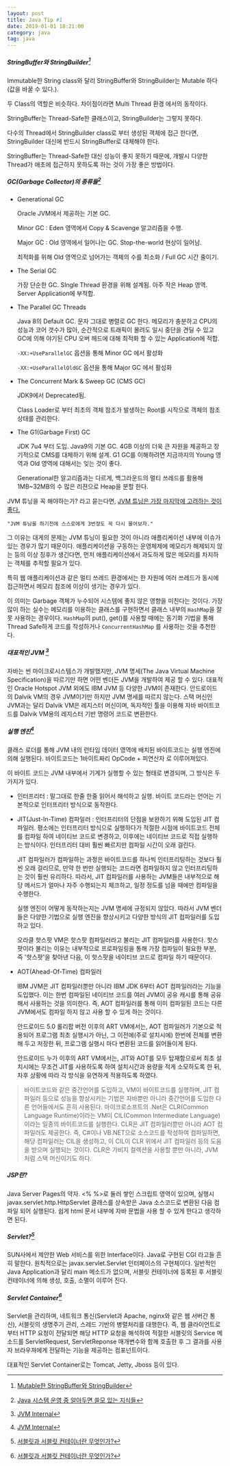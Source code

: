 ```yaml
---
layout: post
title: Java Tip #1
date: 2019-01-01 18:21:00
category: java
tag: java
---
```




##### StringBuffer와 StringBuilder[^1]

Immutable한 String class와 달리 StringBuffer와 StringBuilder는 Mutable 하다(값을 바꿀 수 있다.).

두 Class의 역할은 비슷하다. 차이점이라면 Multi Thread 환경 에서의 동작이다.

StringBuffer는 Thread-Safe한 클래스이고, StringBuilder는 그렇지 못하다.

다수의 Thread에서 StringBuilder class로 부터 생성된 객체에 접근 한다면, StringBuilder 대신에 반드시 StringBuffer로 대체해야 한다.

StringBuffer는 Thread-Safe한 대신 성능이 좋지 못하기 때문에, 개발시 다양한 Thread가 애초에 접근하지 못하도록 하는 것이 가장 좋은 방법이다.



##### GC(Garbage Collector)의 종류들[^2]

- Generational GC

  Oracle JVM에서 제공하는 기본 GC. 

  Minor GC : Eden 영역에서 Copy & Scavenge 알고리즘을 수행.

  Major GC : Old 영역에서 일어나는 GC. Stop-the-world 현상이 일어남.

  최적화를 위해 Old 영역으로 넘어가는 객체의 수를 최소화 / Full GC 시간 줄이기.

- The Serial GC

  가장 단순한 GC. SIngle Thread 환경을 위해 설계됨. 아주 작은 Heap 영역. Server Application에 부적합.

- The Parallel GC Threads

  Java 8의 Default GC. 문자 그대로 병렬로 GC 한다. 메모리가 충분하고 CPU의 성능과 코어 갯수가 많아, 순간적으로 트래픽이 몰려도 일시 중단을 견딜 수 있고 GC에 의해 야기된 CPU 오버 헤드에 대해 최적화 할 수 있는 Application에 적합.

  `-XX:+UseParallelGC` 옵션을 통해 Minor GC 에서 활성화

  `-XX:+UseParallelOldGC` 옵션을 통해 Major GC 에서 활성화

- The Concurrent Mark & Sweep GC (CMS GC)

  JDK9에서 Deprecated됨.

  Class Loader로 부터 최초의 객체 참조가 발생하는 Root를 시작으로 객체의 참조 상태를 관리한다. 


- The G1(Garbage First) GC

  JDK 7u4 부터 도입. Java9의 기본 GC. 4GB 이상의 더욱 큰 자원을 제공하고 장기적으로 CMS를 대체하기 위해 설계. G1 GC를 이해하려면 지금까지의 Young 영역과 Old 영역에 대해서는 잊는 것이 좋다.

  Generational한 알고리즘과는 다르게, 백그라운드의 멀티 쓰레드를 활용해 1MB~32MB의 수 많은 리젼으로 Heap을 분할 한다.

JVM 튜닝을 꼭 해야하는가? 라고 묻는다면, <u>JVM 튜닝은 가장 마지막에 고려하는 것이 좋다.</u>

`"JVM 튜닝을 하기전에 스스로에게 3번정도 꼭 다시 물어보자."`

그 이유는 대게의 문제는 JVM 튜닝이 필요한 것이 아니라 애플리케이션 내부에 이슈가 있는 경우가 많기 때문이다. 애플리케이션을 구동하는 운영체제에 메모리가 해제되지 않는 등의 이상 징후가 생긴다면, 먼저 애플리케이션에서 과도하게 많은 메모리를 차지하는 객체를 추적할 필요가 있다. 

특히 웹 애플리케이션과 같은 멀티 쓰레드 환경에서는 한 자원에 여러 쓰레드가 동시에 접근하면서 메모리 참조에 이상이 생기는 경우가 있다.

이 의미는 Garbage 객체가 누수되어 시스템에 좋지 않은 영향을 미친다는 것이다. 가장 많이 하는 실수는 메모리를 이용하는 클래스를 구현하면서 클래스 내부의 `HashMap`을 잘못 사용하는 경우이다. `HashMap`의 put(), get()를 사용할 때에는 동기화 기법을 통해 Thread Safe하게 코드를 작성하거나 `ConcurrentHashMap` 를 사용하는 것을 추천한다.



##### 대표적인 JVM [^3]

자바는 썬 마이크로시스템스가 개발했지만, JVM 명세(The Java Virtual Machine Specification)을 따르기만 하면 어떤 벤더든 JVM을 개발하여 제공 할 수 있다. 대표적인 Oracle Hotspot JVM 외에도 IBM JVM 등 다양한 JVM이 존재한다. 안드로이드의 Dalvik VM의 경우 JVM이기만 하지만 JVM 명세를 따르지 않는다. 스택 머신인 JVM과는 달리 Dalvik VM은 레지스터 머신이며, 독자적인 툴을 이용해 자바 바이트코드를 Dalvik VM용의 레지스터 기반 명령어 코드로 변환한다.



##### 실행 엔진[^3]

클래스 로더를 통해 JVM 내의 런타임 데이터 영역에 배치된 바이트코드는 실행 엔진에 의해 실행된다. 바이트코드는 1바이트짜리 OpCode + 피연산자 로 이루어져있다.

이 바이트 코드는 JVM 내부에서 기계가 실행할 수 있는 형태로 변경되며, 그 방식은 두가지가 있다.

- 인터프리터 : 말그대로 한줄 한줄 읽어서 해석하고 실행. 바이트 코드라는 언어는 기본적으로 인터프리터 방식으로 동작한다.

- JIT(Just-In-Time) 컴파일러 : 인터프리터의 단점을 보완하기 위해 도입된 JIT 컴파일러. 평소에는 인터프리터 방식으로 실행하다가 적절한 시점에 바이트코드 전체를 컴파일 하여 네이티브 코드로 변경하고, 이후에는 네이티브 코드로 직접 실행하는 방식이다. 인터프리터 대비 훨씬 빠르지만 컴파일 시간이 오래 걸린다.

  JIT 컴파일러가 컴파일하는 과정은 바이트코드를 하나씩 인터프리팅하는 것보다 훨씬 오래 걸리므로, 만약 한 번만 실행되는 코드라면 컴파일하지 않고 인터프리팅하는 것이 훨씬 유리하다. 따라서, JIT 컴파일러를 사용하는 JVM들은 내부적으로 해당 메서드가 얼마나 자주 수행되는지 체크하고, 일정 정도를 넘을 때에만 컴파일을 수행한다. 

  실행 엔진이 어떻게 동작하는지는 JVM 명세에 규정되지 않았다. 따라서 JVM 벤더들은 다양한 기법으로 실행 엔진을 향상시키고 다양한 방식의 JIT 컴파일러를 도입하고 있다. 

  오라클 핫스팟 VM은 핫스팟 컴파일러라고 불리는 JIT 컴파일러를 사용한다. 핫스팟이라 불리는 이유는 내부적으로 프로파일링을 통해 가장 컴파일이 필요한 부분, 즉 '핫스팟'을 찾아낸 다음, 이 핫스팟을 네이티브 코드로 컴파일 하기 때문이다.

- AOT(Ahead-Of-Time) 컴파일러

  IBM JVM은 JIT 컴파일러뿐만 아니라 IBM JDK 6부터 AOT 컴파일러라는 기능을 도입했다. 이는 한번 컴파일된 네이티브 코드를 여러 JVM이 공유 캐시를 통해 공유해서 사용하는 것을 의미한다. 즉, AOT 컴파일러를 통해 이미 컴파일된 코드는 다른 JVM에서도 컴파일 하지 않고 사용 할 수 있게 하는 것이다.

  안드로이드 5.0 롤리팝 버전 이후의 ART VM에서는, AOT 컴파일러가 기본으로 적용되어 프로그램 최초 실행시가 아닌, 그 이전에(주로 설치시에) 한번에 전체를 변환해 두고 저장한 뒤, 프로그램 실행시 마다 변환된 코드를 읽어들이게 된다.

  안드로이드 누가 이후의 ART VM에서는, JIT와 AOT를 모두 탑재함으로써 최초 설치시에는 무조건 JIT를 사용하도록 하여 설치시간과 용량을 적게 소모하도록 한 뒤, 차후 상황에 따라 각 방식을 유연하게 적용하도록 하였다.

> 바이트코드와 같은 중간언어를 도입하고, VM이 바이트코드를 실행하며, JIT 컴파일러 등으로 성능을 향상시키는 기법은 자바뿐만 아니라 중간언어를 도입한 다른 언어들에서도 흔히 사용된다. 마이크로소프트의 .Net은 CLR(Common Language Runtime)이라는 VM이 CIL(Common Intermediate Language)이라는 일종의 바이트코드를 실행한다. CLR은 JIT 컴파일러뿐만 아니라 AOT 컴파일러도 제공한다. 즉, C#이나 VB.NET으로 소스코드를 작성하여 컴파일하면, 해당 컴파일러는 CIL을 생성하고, 이 CIL이 CLR 위에서 JIT 컴파일러 등의 도움을 받으며 실행되는 것이다. CLR은 가비지 컬렉션을 사용할 뿐만 아니라, JVM처럼 스택 머신이기도 하다. 



##### JSP란?

Java Server Pages의 약자. <% %>로 둘러 쌓인 스크립트 영역이 있으며, 실행시 javax.servlet.http.HttpServlet 클래스를 상속받은 Java 소스코드로 변환된 다음 컴파일 되어 실행된다. 쉽게 html 문서 내부에 자바 문법을 사용 할 수 있게 한다고 생각하면 된다.



##### Servlet?[^4]

SUN사에서 제안한 Web 서비스를 위한 Interface이다.  Java로 구현된 CGI 라고들 흔히 말한다. 원칙적으로는 javax.servlet.Servlet 인터페이스의 구현체이다. 일반적인 Java Application과 달리 main 메소드가 없으며, 서블릿 컨테이너에 등록된 후 서블릿 컨테이너에 의해 생성, 호출, 소멸이 이루어 진다.



##### Servlet Container[^4]

Servlet을 관리하며, 네트워크 통신(Servlet과 Apache, nginx와 같은 웹 서버간 통신), 서블릿의 생명주기 관리, 스레드 기반의 병렬처리를 대행한다. 즉, 웹 클라이언트로 부터 HTTP 요청이 전달되면 해당 HTTP 요청을 해석하여 적절한 서블릿의 Service 메소드를 ServletRequest, ServletReponse 매개변수와 함께 호출한 후 그 결과를 사용자 브라우져에게 전달하는 기능을 제공하는 컴포넌트이다.

대표적인 Servlet Container로는 Tomcat, Jetty, Jboss 등이 있다.



[^1]: [Mutable한 StringBuffer와 StringBuilder](https://www.holaxprogramming.com/2013/05/01/java-string-builder/ )
[^2]: [Java 시스템 운영 중 알아두면 쓸모 있는 지식들](https://www.holaxprogramming.com/2017/10/09/java-jvm-performance/)
[^3]: [JVM Internal](https://d2.naver.com/helloworld/1230)
[^4]: [서블릿과 서블릿 컨테이너란 무엇인가?](http://guruble.com/about-servlet/)